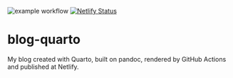 ![example workflow](https://github.com/pjastam/blog-quarto/blob/main/.github/workflows/publish.yml/badge.svg) [![Netlify Status](https://api.netlify.com/api/v1/badges/899908c7-3e5c-4587-8714-46ecf2dd0d1b/deploy-status)](https://app.netlify.com/sites/peaceful-biscochitos-c9e27c/deploys)

# blog-quarto
My blog created with Quarto, built on pandoc, rendered by GitHub Actions and published at Netlify.
